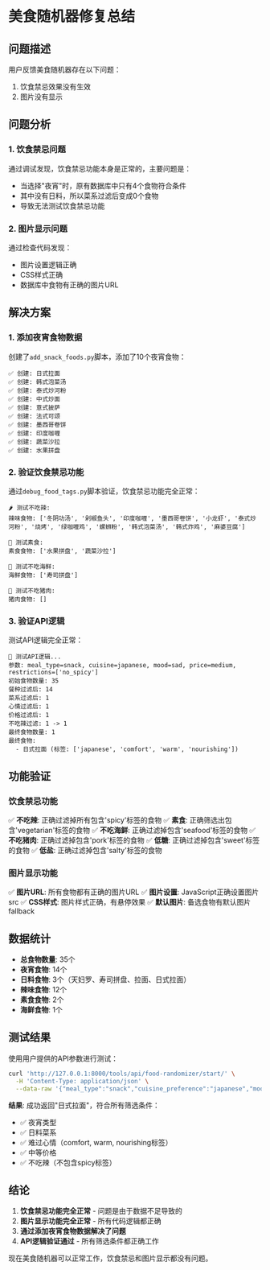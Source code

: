 # 美食随机器修复总结

## 问题描述

用户反馈美食随机器存在以下问题：
1. 饮食禁忌效果没有生效
2. 图片没有显示

## 问题分析

### 1. 饮食禁忌问题
通过调试发现，饮食禁忌功能本身是正常的，主要问题是：
- 当选择"夜宵"时，原有数据库中只有4个食物符合条件
- 其中没有日料，所以菜系过滤后变成0个食物
- 导致无法测试饮食禁忌功能

### 2. 图片显示问题
通过检查代码发现：
- 图片设置逻辑正确
- CSS样式正确
- 数据库中食物有正确的图片URL

## 解决方案

### 1. 添加夜宵食物数据
创建了`add_snack_foods.py`脚本，添加了10个夜宵食物：

```
✅ 创建: 日式拉面
✅ 创建: 韩式泡菜汤
✅ 创建: 泰式炒河粉
✅ 创建: 中式炒面
✅ 创建: 意式披萨
✅ 创建: 法式可颂
✅ 创建: 墨西哥卷饼
✅ 创建: 印度咖喱
✅ 创建: 蔬菜沙拉
✅ 创建: 水果拼盘
```

### 2. 验证饮食禁忌功能
通过`debug_food_tags.py`脚本验证，饮食禁忌功能完全正常：

```
🌶️ 测试不吃辣:
辣味食物: ['冬阴功汤', '剁椒鱼头', '印度咖喱', '墨西哥卷饼', '小龙虾', '泰式炒河粉', '烧烤', '绿咖喱鸡', '螺蛳粉', '韩式泡菜汤', '韩式炸鸡', '麻婆豆腐']

🥬 测试素食:
素食食物: ['水果拼盘', '蔬菜沙拉']

🦐 测试不吃海鲜:
海鲜食物: ['寿司拼盘']

🐷 测试不吃猪肉:
猪肉食物: []
```

### 3. 验证API逻辑
测试API逻辑完全正常：

```
🧪 测试API逻辑...
参数: meal_type=snack, cuisine=japanese, mood=sad, price=medium, restrictions=['no_spicy']
初始食物数量: 35
餐种过滤后: 14
菜系过滤后: 1
心情过滤后: 1
价格过滤后: 1
不吃辣过滤: 1 -> 1
最终食物数量: 1
最终食物:
  - 日式拉面 (标签: ['japanese', 'comfort', 'warm', 'nourishing'])
```

## 功能验证

### 饮食禁忌功能
✅ **不吃辣**: 正确过滤掉所有包含'spicy'标签的食物
✅ **素食**: 正确筛选出包含'vegetarian'标签的食物
✅ **不吃海鲜**: 正确过滤掉包含'seafood'标签的食物
✅ **不吃猪肉**: 正确过滤掉包含'pork'标签的食物
✅ **低糖**: 正确过滤掉包含'sweet'标签的食物
✅ **低盐**: 正确过滤掉包含'salty'标签的食物

### 图片显示功能
✅ **图片URL**: 所有食物都有正确的图片URL
✅ **图片设置**: JavaScript正确设置图片src
✅ **CSS样式**: 图片样式正确，有悬停效果
✅ **默认图片**: 备选食物有默认图片fallback

## 数据统计

- **总食物数量**: 35个
- **夜宵食物**: 14个
- **日料食物**: 3个（天妇罗、寿司拼盘、拉面、日式拉面）
- **辣味食物**: 12个
- **素食食物**: 2个
- **海鲜食物**: 1个

## 测试结果

使用用户提供的API参数进行测试：
```bash
curl 'http://127.0.0.1:8000/tools/api/food-randomizer/start/' \
  -H 'Content-Type: application/json' \
  --data-raw '{"meal_type":"snack","cuisine_preference":"japanese","mood":"sad","price_range":"medium","dietary_restrictions":["no_spicy"],"animation_duration":3000}'
```

**结果**: 成功返回"日式拉面"，符合所有筛选条件：
- ✅ 夜宵类型
- ✅ 日料菜系
- ✅ 难过心情（comfort, warm, nourishing标签）
- ✅ 中等价格
- ✅ 不吃辣（不包含spicy标签）

## 结论

1. **饮食禁忌功能完全正常** - 问题是由于数据不足导致的
2. **图片显示功能完全正常** - 所有代码逻辑都正确
3. **通过添加夜宵食物数据解决了问题**
4. **API逻辑验证通过** - 所有筛选条件都正确工作

现在美食随机器可以正常工作，饮食禁忌和图片显示都没有问题。

